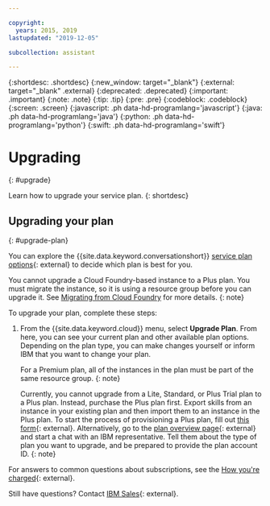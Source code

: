 ```yaml
---

copyright:
  years: 2015, 2019
lastupdated: "2019-12-05"

subcollection: assistant

---
```


{:shortdesc: .shortdesc}
{:new_window: target="_blank"}
{:external: target="_blank" .external}
{:deprecated: .deprecated}
{:important: .important}
{:note: .note}
{:tip: .tip}
{:pre: .pre}
{:codeblock: .codeblock}
{:screen: .screen}
{:javascript: .ph data-hd-programlang='javascript'}
{:java: .ph data-hd-programlang='java'}
{:python: .ph data-hd-programlang='python'}
{:swift: .ph data-hd-programlang='swift'}

# Upgrading
{: #upgrade}

Learn how to upgrade your service plan.
{: shortdesc}

## Upgrading your plan
{: #upgrade-plan}

You can explore the {{site.data.keyword.conversationshort}} [service plan options](https://www.ibm.com/cloud/watson-assistant/pricing/){: external} to decide which plan is best for you.

You cannot upgrade a Cloud Foundry-based instance to a Plus plan. You must migrate the instance, so it is using a resource group before you can upgrade it. See [Migrating from Cloud Foundry](/docs/services/watson?topic=watson-migrate) for more details.
{: note}

To upgrade your plan, complete these steps:

1.  From the {{site.data.keyword.cloud}} menu, select **Upgrade Plan**.
    From here, you can see your current plan and other available plan options. Depending on the plan type, you can make changes yourself or inform IBM that you want to change your plan.

    For a Premium plan, all of the instances in the plan must be part of the same resource group.
    {: note} 

    Currently, you cannot upgrade from a Lite, Standard, or Plus Trial plan to a Plus plan. Instead, purchase the Plus plan first. Export skills from an instance in your existing plan and then import them to an instance in the Plus plan. To start the process of provisioning a Plus plan, fill out [this form](https://ibm.biz/contact-WA-plus){: external}. Alternatively, go to the [plan overview page](https://www.ibm.com/cloud/watson-assistant/pricing/){: external} and start a chat with an IBM representative. Tell them about the type of plan you want to upgrade, and be prepared to provide the plan account ID.
    {: note}

For answers to common questions about subscriptions, see the [How you're charged](/docs/billing-usage?topic=billing-usage-charges){: external}.

Still have questions? Contact [IBM Sales](https://www.ibm.com/account/reg/us-en/subscribe?formid=urx-20970){: external}.
